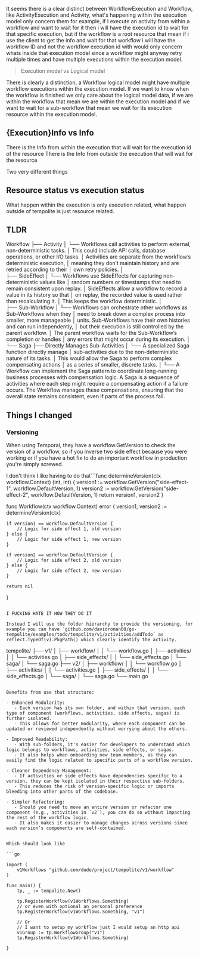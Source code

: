 
It seems there is a clear distinct between WorkflowExecution and Workflow, like ActivityExecution and Activity, what's happening within the execution model only concern them for example, if I execute an activity from within a workflow and want to wait for it then i will have the execution id to wait for that specific execution, but if the workflow is a root resource that mean if i use the client to get the info and wait for that workflow i will have the workflow ID and not the workflow execution id with would only concern whats inside that execution model since a workflow might anyway retry multiple times and have multiple executions within the execution model.

> Execution model vs Logical model

There is clearly a distinction, a Workflow logical model might have multiple workflow executions within the execution model. If we want to know when the workflow is finished we only care about the logical model data, if we are within the workflow that mean we are within the execution model and if we want to wait for a sub-workflow that mean we wait for its execution resource within the execution model.

## {Execution}Info vs Info

There is the Info from within the execution that will wait for the execution id of the resource
There is the Info from outside the execution that will wait for the resource 

Two very different things

## Resource status vs execution status

What happen within the execution is only execution related, what happen outside of tempolite is just resource related.

## TLDR

Workflow
├── Activity
│   └── Workflows call activities to perform external, non-deterministic tasks.
│       This could include API calls, database operations, or other I/O tasks.
│       Activities are separate from the workflow’s deterministic execution,
│       meaning they don’t maintain history and are retried according to their
│       own retry policies.
│       
├── SideEffect
│   └── Workflows use SideEffects for capturing non-deterministic values like
│       random numbers or timestamps that need to remain consistent upon replay.
│       SideEffects allow a workflow to record a value in its history so that
│       on replay, the recorded value is used rather than recalculating it.
│       This keeps the workflow deterministic.
│       
├── Sub-Workflow
│   └── Workflows can orchestrate other workflows as Sub-Workflows when they
│       need to break down a complex process into smaller, more manageable
│       units. Sub-Workflows have their own histories and can run independently,
│       but their execution is still controlled by the parent workflow. 
│       The parent workflow waits for the Sub-Workflow’s completion or handles
│       any errors that might occur during its execution.
│       
└── Saga
    ├── Directly Manages Sub-Activities 
    │   └── A specialized Saga function directly manage
    │       sub-activities due to the non-deterministic nature of its tasks.
    │       This would allow the Saga to perform complex compensating actions
    │       as a series of smaller, discrete tasks.
    │
    └── A Workflow can implement the Saga pattern to coordinate long-running
        business processes with compensation logic. A Saga is a sequence of
        activities where each step might require a compensating action if
        a failure occurs. The Workflow manages these compensations, ensuring
        that the overall state remains consistent, even if parts of the process
        fail.

## Things I changed

### Versioning

When using Temporal, they have a workflow.GetVersion to check the version of a workflow, so if you inverse two side effect because you were working or if you have a hot fix to do an important workflow in production you're simply screwed. 

I don't think I like having to do that```func determineVersion(ctx workflow.Context) (int, int) {
    version1 := workflow.GetVersion("side-effect-1", workflow.DefaultVersion, 1)
    version2 := workflow.GetVersion("side-effect-2", workflow.DefaultVersion, 1)
    return version1, version2
}

func Workflow(ctx workflow.Context) error {
    version1, version2 := determineVersion(ctx)

    if version1 == workflow.DefaultVersion {
        // Logic for side effect 1, old version
    } else {
        // Logic for side effect 1, new version
    }

    if version2 == workflow.DefaultVersion {
        // Logic for side effect 2, old version
    } else {
        // Logic for side effect 2, new version
    }

    return nil
}
```

I FUCKING HATE IT HOW THEY DO IT

Instead I will use the folder hierarchy to provide the versioning, for example you can have `github.com/davidroman0O/go-tempolite/examples/todo/tempolite/v1/activities/addTodo` as reflect.TypeOf(v).PkgPath() which clearly identify the activity. 

```
tempolite/
├── v1/
│   ├── workflow/
│   │   └── workflow.go
│   ├── activities/
│   │   └── activities.go
│   ├── side_effects/
│   │   └── side_effects.go
│   └── saga/
│       └── saga.go
├── v2/
│   ├── workflow/
│   │   └── workflow.go
│   ├── activities/
│   │   └── activities.go
│   ├── side_effects/
│   │   └── side_effects.go
│   └── saga/
│       └── saga.go
└── main.go
```

Benefits from use that structure:

- Enhanced Modularity:
   - Each version has its own folder, and within that version, each type of component (workflows, activities, side effects, sagas) is further isolated.
   - This allows for better modularity, where each component can be updated or reviewed independently without worrying about the others.

- Improved Readability:
   - With sub-folders, it's easier for developers to understand which logic belongs to workflows, activities, side effects, or sagas.
   - It also helps when onboarding new team members, as they can easily find the logic related to specific parts of a workflow version.

- Cleaner Dependency Management:
   - If activities or side effects have dependencies specific to a version, they can be kept isolated in their respective sub-folders.
   - This reduces the risk of version-specific logic or imports bleeding into other parts of the codebase.

- Simpler Refactoring:
   - Should you need to move an entire version or refactor one component (e.g., activities in `v2`), you can do so without impacting the rest of the workflow logic.
   - It also makes it easier to manage changes across versions since each version’s components are self-contained.


Which should look like 

```go

import (
    v1Workflows "github.com/dude/project/tempolite/v1/workflow"
)

func main() {
    tp, _ := tempolite.New()

    tp.RegisterWorkflow(v1Workflows.Something)
    // or even with optional an personal preference
    tp.RegisterWorkflow(v1Workflows.Something, "v1")
    
    // Or 
    // I want to setup my workflow just I would setup an http api
    v1Group := tp.WorkflowGroup("v1")
    tp.RegisterWorkflow(v1Workflows.Something)

}

```


